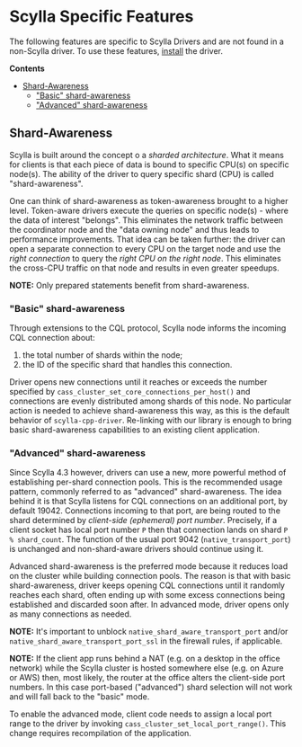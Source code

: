 # Scylla Specific Features

The following features are specific to Scylla Drivers and are not found in a non-Scylla driver. To use these features, [install](http://cpp-driver.docs.scylladb.com/master/topics/installation/index.html) the driver. 

**Contents**
  * [Shard-Awareness](index.html#shard-awareness)
    * ["Basic" shard-awareness](http://cpp-driver.docs.scylladb.com/master/topics/scylla_specific/index.html#basic-shard-awareness)
    * ["Advanced" shard-awareness](http://cpp-driver.docs.scylladb.com/master/topics/scylla_specific/index.html#advanced-shard-awareness)

## Shard-Awareness

Scylla is built around the concept o a *sharded architecture*. What it means for
clients is that each piece of data is bound to specific CPU(s) on specific
node(s). The ability of the driver to query specific shard (CPU) is called
"shard-awareness".

One can think of shard-awareness as token-awareness brought to a higher level.
Token-aware drivers execute the queries on specific node(s) - where the data
of interest "belongs". This eliminates the network traffic between the
coordinator node and the "data owning node" and thus leads to performance
improvements. That idea can be taken further: the driver can open a separate
connection to every CPU on the target node and use the *right connection* to
query the *right CPU on the right node*. This eliminates the cross-CPU traffic
on that node and results in even greater speedups.

**NOTE:** Only prepared statements benefit from shard-awareness.

### "Basic" shard-awareness

Through extensions to the CQL protocol, Scylla node informs the incoming CQL
connection about:

1. the total number of shards within the node;
2. the ID of the specific shard that handles this connection.

Driver opens new connections until it reaches or exceeds the number specified
by `cass_cluster_set_core_connections_per_host()` and connections are evenly
distributed among shards of this node. No particular action is needed to
achieve shard-awareness this way, as this is the default behavior
of `scylla-cpp-driver`. Re-linking with our library is enough to bring basic
shard-awareness capabilities to an existing client application.

### "Advanced" shard-awareness

Since Scylla 4.3 however, drivers can use a new, more powerful method of
establishing per-shard connection pools. This is the recommended usage pattern,
commonly referred to as "advanced" shard-awareness. The idea behind it is that
Scylla listens for CQL connections on an additional port, by default 19042.
Connections incoming to that port, are being routed to the shard determined by
*client-side (ephemeral) port number*. Precisely, if a client socket has local
port number `P` then that connection lands on shard `P % shard_count`. The
function of the usual port 9042 (`native_transport_port`) is unchanged and
non-shard-aware drivers should continue using it.

Advanced shard-awareness is the preferred mode because it reduces load on
the cluster while building connection pools. The reason is that with basic
shard-awareness, driver keeps opening CQL connections until it randomly reaches
each shard, often ending up with some excess connections being established and
discarded soon after. In advanced mode, driver opens only as many connections
as needed.

**NOTE:** It's important to unblock `native_shard_aware_transport_port` and/or
`native_shard_aware_transport_port_ssl` in the firewall rules, if applicable.

**NOTE:** If the client app runs behind a NAT (e.g. on a desktop in the office
network) while the Scylla cluster is hosted somewhere else (e.g. on Azure or
AWS) then, most likely, the router at the office alters the client-side port
numbers. In this case port-based ("advanced") shard selection will not work and
will fall back to the "basic" mode.

To enable the advanced mode, client code needs to assign a local port range to
the driver by invoking `cass_cluster_set_local_port_range()`. This change
requires recompilation of the application.
